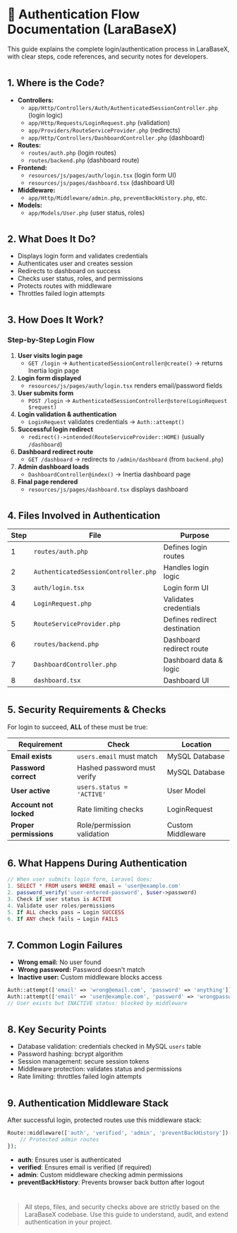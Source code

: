 # 🔐 Authentication Flow Documentation (LaraBaseX)

This guide explains the complete login/authentication process in LaraBaseX, with clear steps, code references, and security notes for developers.

#

## 1. Where is the Code?

- **Controllers:**
  - `app/Http/Controllers/Auth/AuthenticatedSessionController.php` (login logic)
  - `app/Http/Requests/LoginRequest.php` (validation)
  - `app/Providers/RouteServiceProvider.php` (redirects)
  - `app/Http/Controllers/DashboardController.php` (dashboard)
- **Routes:**
  - `routes/auth.php` (login routes)
  - `routes/backend.php` (dashboard route)
- **Frontend:**
  - `resources/js/pages/auth/login.tsx` (login form UI)
  - `resources/js/pages/dashboard.tsx` (dashboard UI)
- **Middleware:**
  - `app/Http/Middleware/admin.php`, `preventBackHistory.php`, etc.
- **Models:**
  - `app/Models/User.php` (user status, roles)

#

## 2. What Does It Do?

- Displays login form and validates credentials
- Authenticates user and creates session
- Redirects to dashboard on success
- Checks user status, roles, and permissions
- Protects routes with middleware
- Throttles failed login attempts

#

## 3. How Does It Work?

### Step-by-Step Login Flow

1. **User visits login page**
   - `GET /login` → `AuthenticatedSessionController@create()` → returns Inertia login page
2. **Login form displayed**
   - `resources/js/pages/auth/login.tsx` renders email/password fields
3. **User submits form**
   - `POST /login` → `AuthenticatedSessionController@store(LoginRequest $request)`
4. **Login validation & authentication**
   - `LoginRequest` validates credentials → `Auth::attempt()`
5. **Successful login redirect**
   - `redirect()->intended(RouteServiceProvider::HOME)` (usually `/dashboard`)
6. **Dashboard redirect route**
   - `GET /dashboard` → redirects to `/admin/dashboard` (from `backend.php`)
7. **Admin dashboard loads**
   - `DashboardController@index()` → Inertia dashboard page
8. **Final page rendered**
   - `resources/js/pages/dashboard.tsx` displays dashboard

#

## 4. Files Involved in Authentication

| Step | File | Purpose |
| --- | --- | --- |
| 1 | `routes/auth.php` | Defines login routes |
| 2 | `AuthenticatedSessionController.php` | Handles login logic |
| 3 | `auth/login.tsx` | Login form UI |
| 4 | `LoginRequest.php` | Validates credentials |
| 5 | `RouteServiceProvider.php` | Defines redirect destination |
| 6 | `routes/backend.php` | Dashboard redirect route |
| 7 | `DashboardController.php` | Dashboard data & logic |
| 8 | `dashboard.tsx` | Dashboard UI |

#

## 5. Security Requirements & Checks

For login to succeed, **ALL** of these must be true:

| Requirement | Check | Location |
| --- | --- | --- |
| **Email exists** | `users.email` must match | MySQL Database |
| **Password correct** | Hashed password must verify | MySQL Database |
| **User active** | `users.status = 'ACTIVE'` | User Model |
| **Account not locked** | Rate limiting checks | LoginRequest |
| **Proper permissions** | Role/permission validation | Custom Middleware |

#

## 6. What Happens During Authentication

```php
// When user submits login form, Laravel does:
1. SELECT * FROM users WHERE email = 'user@example.com'
2. password_verify('user-entered-password', $user->password)
3. Check if user status is ACTIVE
4. Validate user roles/permissions
5. If ALL checks pass → Login SUCCESS
6. If ANY check fails → Login FAILS
```

#

## 7. Common Login Failures

- **Wrong email:** No user found
- **Wrong password:** Password doesn't match
- **Inactive user:** Custom middleware blocks access

```php
Auth::attempt(['email' => 'wrong@email.com', 'password' => 'anything']) // FALSE
Auth::attempt(['email' => 'user@example.com', 'password' => 'wrongpassword']) // FALSE
// User exists but INACTIVE status: blocked by middleware
```

#

## 8. Key Security Points

- Database validation: credentials checked in MySQL `users` table
- Password hashing: bcrypt algorithm
- Session management: secure session tokens
- Middleware protection: validates status and permissions
- Rate limiting: throttles failed login attempts

#

## 9. Authentication Middleware Stack

After successful login, protected routes use this middleware stack:

```php
Route::middleware(['auth', 'verified', 'admin', 'preventBackHistory'])->group(function () {
    // Protected admin routes
});
```
- **auth**: Ensures user is authenticated
- **verified**: Ensures email is verified (if required)
- **admin**: Custom middleware checking admin permissions
- **preventBackHistory**: Prevents browser back button after logout

#

> All steps, files, and security checks above are strictly based on the LaraBaseX codebase. Use this guide to understand, audit, and extend authentication in your project.
